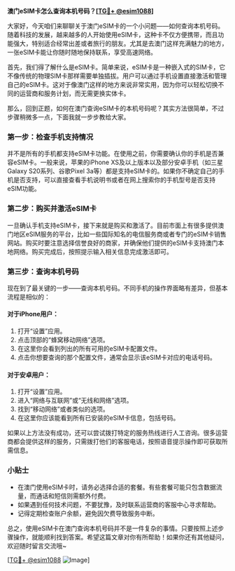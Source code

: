 **澳门eSIM卡怎么查询本机号码？[[TG💪+ @esim1088](https://t.me/s/esim1088)]**

大家好，今天咱们来聊聊关于澳门eSIM卡的一个小问题——如何查询本机号码。随着科技的发展，越来越多的人开始使用eSIM卡，这种卡不仅方便携带，而且功能强大，特别适合经常出差或者旅行的朋友。尤其是去澳门这样充满魅力的地方，一张eSIM卡能让你随时随地保持联系，享受高速网络。

首先，我们得了解什么是eSIM卡。简单来说，eSIM卡是一种嵌入式的SIM卡，它不像传统的物理SIM卡那样需要单独插拔。用户可以通过手机设置直接激活和管理自己的eSIM卡。这对于像澳门这样的地方来说非常实用，因为你可以轻松切换不同的运营商和服务计划，而无需更换实体卡。

那么，回到正题，如何在澳门查询eSIM卡的本机号码呢？其实方法很简单，不过步骤稍微多一点，下面我就一步步教给大家。

### 第一步：检查手机支持情况

并不是所有的手机都支持eSIM卡功能。在使用之前，你需要确认你的手机是否兼容eSIM卡。一般来说，苹果的iPhone XS及以上版本以及部分安卓手机（如三星Galaxy S20系列、谷歌Pixel 3a等）都是支持eSIM卡的。如果你不确定自己的手机是否支持，可以直接查看手机说明书或者在网上搜索你的手机型号是否支持eSIM功能。

### 第二步：购买并激活eSIM卡

一旦确认手机支持eSIM卡，接下来就是购买和激活了。目前市面上有很多提供澳门地区eSIM服务的平台，比如一些国际知名的电信服务商或者专门的eSIM卡销售网站。购买时要注意选择信誉良好的商家，并确保他们提供的eSIM卡支持澳门本地网络。购买完成后，按照提示输入相关信息完成激活即可。

### 第三步：查询本机号码

现在到了最关键的一步——查询本机号码。不同手机的操作界面略有差异，但基本流程是相似的：

#### 对于iPhone用户：

1. 打开“设置”应用。
2. 点击顶部的“蜂窝移动网络”选项。
3. 在这里你会看到列出的所有可用的eSIM卡配置文件。
4. 点击你想要查询的那个配置文件，通常会显示该eSIM卡对应的电话号码。

#### 对于安卓用户：

1. 打开“设置”应用。
2. 进入“网络与互联网”或“无线和网络”选项。
3. 找到“移动网络”或者类似的选项。
4. 在这里你应该能看到所有已安装的eSIM卡信息，包括号码。

如果以上方法没有成功，还可以尝试拨打特定的服务热线进行人工咨询。很多运营商都会提供这样的服务，只需拨打他们的客服电话，按照语音提示操作即可获取所需信息。

### 小贴士

- 在澳门使用eSIM卡时，请务必选择合适的套餐。有些套餐可能只包含数据流量，而通话和短信则需额外付费。
- 如果遇到任何技术问题，不要犹豫，及时联系运营商的客服中心寻求帮助。
- 记得定期检查账户余额，避免因欠费导致服务中断。

总之，使用eSIM卡在澳门查询本机号码并不是一件复杂的事情。只要按照上述步骤操作，就能顺利找到答案。希望这篇文章对你有所帮助！如果你还有其他疑问，欢迎随时留言交流哦~

[[TG💪+ @esim1088](https://t.me/s/esim1088) ![Image](https://i.postimg.cc/4NQfJmqS/Snipaste-2025-05-13-00-14-12.png)]